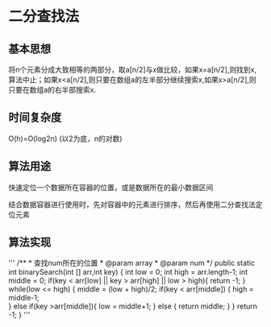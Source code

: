 # 二分查找法

## 基本思想
将n个元素分成大致相等的两部分，取a[n/2]与x做比较，如果x=a[n/2],则找到x,算法中止；如果x<a[n/2],则只要在数组a的左半部分继续搜索x,如果x>a[n/2],则只要在数组a的右半部搜索x.

## 时间复杂度
O(h)=O(log2n) (以2为底，n的对数)

## 算法用途
快速定位一个数据所在容器的位置，或是数据所在的最小数据区间

结合数据容器进行使用时，先对容器中的元素进行排序，然后再使用二分查找法定位元素

## 算法实现

'''
	/**
	 * 查找num所在的位置
	 * @param array
	 * @param num
	 */
	public static int binarySearch(int [] arr,int key) {
		int low = 0;
		int high = arr.length-1;
		int middle = 0;
	    if(key < arr[low] || key > arr[high] || low > high){
	        return -1;
	    }
		while(low <= high) {
			middle = (low + high)/2;
			if(key < arr[middle]) {
				high = middle-1;				
			}
			else if(key >arr[middle]){
				low = middle+1;
			}
			else {
				return middle;
			}
		}
		return -1;
	}
'''
